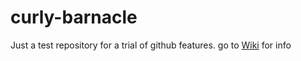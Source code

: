 # curly-barnacle
Just a test repository for a trial of github features.
go to [Wiki](https://github.com/alex-korobkov/curly-barnacle/wiki) for info

